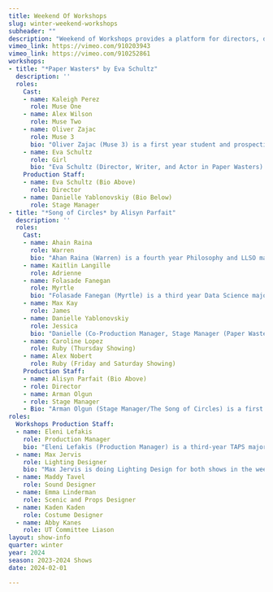 ```yaml
---
title: Weekend Of Workshops
slug: winter-weekend-workshops
subheader: ""
description: "Weekend of Workshops provides a platform for directors, devisers, and performers to hone and delve into their craft. This winter, audiences will experience a blend of new and familiar pieces, both devised and revised. The Weekend of Workshops is dedicated to pushing the boundaries of artistic expression for every participant in this intimate space."
vimeo_link: https://vimeo.com/910203943 
vimeo_link: https://vimeo.com/910252861 
workshops:
- title: "*Paper Wasters* by Eva Schultz"
  description: ''
  roles:
    Cast:
    - name: Kaleigh Perez
      role: Muse One
    - name: Alex Wilson
      role: Muse Two
    - name: Oliver Zajac
      role: Muse 3
      bio: "Oliver Zajac (Muse 3) is a first year student and prospective Political Science major from the best place on Earth, God's chosen country: Toledo, Ohio. This is his first full UT production, but he appeared as an actor in Theater[24] Fall (Mrs. Saggitiddies) and Winter Quarter (Fancy Pen/"Sweatpants") of this year, and in the Dean's Men Richard III Shakespearience."
    - name: Eva Schultz
      role: Girl
      bio: "Eva Schultz (Director, Writer, and Actor in Paper Wasters) is a first year Astrophysics major. She has previously worked on Falsettos (Scenic Designers) and two Theatre[24] productions (designer)."
    Production Staff:
    - name: Eva Schultz (Bio Above)
      role: Director 
    - name: Danielle Yablonovskiy (Bio Below)
      role: Stage Manager
- title: "*Song of Circles* by Alisyn Parfait"
  description: ''
  roles:
    Cast:
    - name: Ahain Raina
      role: Warren
      bio: "Ahan Raina (Warren) is a fourth year Philosophy and LLSO major. He has previously worked on Harlesden High Street (Kareem)."
    - name: Kaitlin Langille
      role: Adrienne
    - name: Folasade Fanegan
      role: Myrtle
      bio: "Folasade Fanegan (Myrtle) is a third year Data Science major and Linguistics minor. She is currently involved in Fire Escape Films and has previously worked on set of "Bottomless" (Composer) and "Remember Paul?" (Art Director). This is her first role in the University Workshop Theater."
    - name: Max Kay
      role: James
    - name: Danielle Yablonovskiy
      role: Jessica
      bio: "Danielle (Co-Production Manager, Stage Manager (Paper Wasters), Jessica (The Song of Circles)) is a fourth year Economics and Psychology major. She has previously worked on The Trail to Oregon (Stage Manager) and Be More Chill (Stage Manager), as well as a variety of other UT managerial roles. She is also currently the chair of UT. You can catch her next stage managing the spring 2024 production of Strings Attached. She would like to thank her co-stage manager at Strings Attached, Coco, for dealing with her this week. Everything is for UT and, most of all, Eleni."
    - name: Caroline Lopez
      role: Ruby (Thursday Showing)
    - name: Alex Nobert
      role: Ruby (Friday and Saturday Showing)
    Production Staff:
    - name: Alisyn Parfait (Bio Above)
    - role: Director
    - name: Arman Olgun
    - role: Stage Manager
    - Bio: "Arman Olgun (Stage Manager/The Song of Circles) is a first year Economics and TAPS major. He has previously worked on "The Wolves" as a light board operator and is currently working on "Ballad of Oedipus" as the associate master electrician. This is his first UT show and he is loving it so far!"
roles:
  Workshops Production Staff:
  - name: Eleni Lefakis
    role: Production Manager
    bio: "Eleni Lefakis (Production Manager) is a third-year TAPS major. Her Workshop credits are The Heirs (Costume Designer) and Ah Wing and The Automaton Eagle (Assistant Stage Manager) from Autumn 2021 AND Strings Attached: In Concert (Production Manager) and Cassandra (Production Manager) from Autumn 2023. She has 9 UT MainStage credits and is currently working on Falsettos (Dramaturg), Richard III (Assistant Costume Designer), and Strings Attached (Co-Director/Dramaturg). This is UT’s second consecutive quarter producing a fully student-written Weekend of Workshops and she’s really excited and proud of everyone for conquering the challenge of producing new work so beautifully, but especially the many company members whose first UT credit this is!"
  - name: Max Jervis
    role: Lighting Designer
    bio: "Max Jervis is doing Lighting Design for both shows in the weekend of workshops. He is a first year physics and philosophy major, who's done theater before in high school but this is his first time doing theater at uchicago. In high school he mainly did curtains/fly operator for shows like Much Ado About Nothing, 42nd Street, and Grease, and props for Letters to Sala."
  - name: Maddy Tavel
    role: Sound Designer
  - name: Emma Linderman
    role: Scenic and Props Designer
  - name: Kaden Kaden
    role: Costume Designer
  - name: Abby Kanes
    role: UT Committee Liason
layout: show-info
quarter: winter
year: 2024
season: 2023-2024 Shows
date: 2024-02-01

---
```

